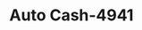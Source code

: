 ---
f_zip-code: 38930
f_state-code: MS
title: Auto Cash-4941
f_phone: 662-453-2222
f_city-only: Greenwood
f_address: 915 Highway 82 W Greenwood
f_location-unique-id: '4941'
slug: auto-cash-4941
updated-on: '2024-05-30T13:46:58.046Z'
created-on: '2024-05-30T13:36:59.803Z'
published-on: '2024-05-30T13:54:32.469Z'
f_city-state: cms/city/greenwood-ms.md
f_company: cms/company/auto-cash.md
f_state: cms/state/mississippi.md
layout: '[payday-loan].html'
tags: payday-loan
---